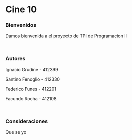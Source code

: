 
<link href="https://cdn.jsdelivr.net/npm/bootstrap@5.0.2/dist/css/bootstrap.min.css" rel="stylesheet" integrity="sha384-EVSTQN3/azprG1Anm3QDgpJLIm9Nao0Yz1ztcQTwFspd3yD65VohhpuuCOmLASjC" crossorigin="anonymous">
<h1>Cine 10</h1>
<h3>Bienvenidos</h3>
<p>Damos bienvenida a el proyecto de TPI de Programacion II</p>
<br>
<h3>Autores</h3>
<p>Ignacio Grudine - 412399</p>
<p>Santino Fenoglio - 412330</p>
<p>Federico Funes - 412201</p>
<p>Facundo Rocha - 412108</p>
<br>
<h3>Consideraciones</h3>
<p>Que se yo</p>
